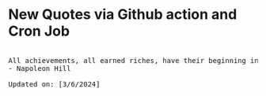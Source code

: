 # New Quotes via Github action and Cron Job

<pre>
<!-- #quote -->
All achievements, all earned riches, have their beginning in an idea.
- Napoleon Hill

Updated on: [3/6/2024]
<!-- #quoteEnd -->
</pre>
